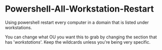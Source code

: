 # Powershell-All-Workstation-Restart
Using powershell restart every computer in a domain that is listed under workstations.

You can change what OU you want this to grab by changing the section that has '*workstations*'. Keep the wildcards unless you're being very specific. 
